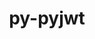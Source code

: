 ---
title: "py-pyjwt"
layout: cache
categories: [package, develop-2023-09-24]
meta: {"versions": ["2.4.0"], "compilers": ["apple-clang@=14.0.0", "gcc@=11.1.0", "gcc@=11.3.0", "oneapi@=2023.2.0"], "oss": ["ubuntu20.04", "ubuntu22.04", "ventura"], "platforms": ["darwin", "linux"], "targets": ["aarch64", "ppc64le", "x86_64", "x86_64_v3"], "stacks": ["e4s", "e4s-oneapi", "e4s-power", "ml-darwin-aarch64-mps", "ml-linux-x86_64-cpu", "ml-linux-x86_64-cuda", "root"], "num_specs": 7, "num_specs_by_stack": {"ml-darwin-aarch64-mps": 2, "root": 7, "e4s-power": 1, "e4s-oneapi": 1, "e4s": 1, "ml-linux-x86_64-cuda": 2, "ml-linux-x86_64-cpu": 2}}
spec_details: [{"hash": "rpgmb7mcjahgddmmhzwmvbgs5rgksu2k", "compiler": "apple-clang@=14.0.0", "versions": ["2.4.0"], "os": "ventura", "platform": "darwin", "target": "aarch64", "variants": ["build_system=python_pip", "~crypto"], "stacks": ["ml-darwin-aarch64-mps", "root"], "size": "-", "tarball": "https://binaries.spack.io/develop-2023-09-24/build_cache/darwin-ventura-aarch64/apple-clang-14.0.0/py-pyjwt-2.4.0/darwin-ventura-aarch64-apple-clang-14.0.0-py-pyjwt-2.4.0-rpgmb7mcjahgddmmhzwmvbgs5rgksu2k.spack"}, {"hash": "2zmxgdyngpvxuebqcb5fgs26ss4lbn6k", "compiler": "apple-clang@=14.0.0", "versions": ["2.4.0"], "os": "ventura", "platform": "darwin", "target": "aarch64", "variants": ["build_system=python_pip", "~crypto"], "stacks": ["ml-darwin-aarch64-mps", "root"], "size": "-", "tarball": "https://binaries.spack.io/develop-2023-09-24/build_cache/darwin-ventura-aarch64/apple-clang-14.0.0/py-pyjwt-2.4.0/darwin-ventura-aarch64-apple-clang-14.0.0-py-pyjwt-2.4.0-2zmxgdyngpvxuebqcb5fgs26ss4lbn6k.spack"}, {"hash": "6x2dya576aavmsilewkj77bsd4hat2qo", "compiler": "gcc@=11.1.0", "versions": ["2.4.0"], "os": "ubuntu20.04", "platform": "linux", "target": "ppc64le", "variants": ["build_system=python_pip", "+crypto"], "stacks": ["root", "e4s-power"], "size": "-", "tarball": "https://binaries.spack.io/develop-2023-09-24/build_cache/linux-ubuntu20.04-ppc64le/gcc-11.1.0/py-pyjwt-2.4.0/linux-ubuntu20.04-ppc64le-gcc-11.1.0-py-pyjwt-2.4.0-6x2dya576aavmsilewkj77bsd4hat2qo.spack"}, {"hash": "ryup3zszdmj4zdmzjjbrul4h5qxcawib", "compiler": "oneapi@=2023.2.0", "versions": ["2.4.0"], "os": "ubuntu20.04", "platform": "linux", "target": "x86_64", "variants": ["build_system=python_pip", "+crypto"], "stacks": ["root", "e4s-oneapi"], "size": "-", "tarball": "https://binaries.spack.io/develop-2023-09-24/build_cache/linux-ubuntu20.04-x86_64/oneapi-2023.2.0/py-pyjwt-2.4.0/linux-ubuntu20.04-x86_64-oneapi-2023.2.0-py-pyjwt-2.4.0-ryup3zszdmj4zdmzjjbrul4h5qxcawib.spack"}, {"hash": "ppva5deran7sbt4zee6xtpwjhaumximw", "compiler": "gcc@=11.1.0", "versions": ["2.4.0"], "os": "ubuntu20.04", "platform": "linux", "target": "x86_64_v3", "variants": ["build_system=python_pip", "+crypto"], "stacks": ["root", "e4s"], "size": "-", "tarball": "https://binaries.spack.io/develop-2023-09-24/build_cache/linux-ubuntu20.04-x86_64_v3/gcc-11.1.0/py-pyjwt-2.4.0/linux-ubuntu20.04-x86_64_v3-gcc-11.1.0-py-pyjwt-2.4.0-ppva5deran7sbt4zee6xtpwjhaumximw.spack"}, {"hash": "yag25iby3wcx4on57dh6kmqohcdypoyr", "compiler": "gcc@=11.3.0", "versions": ["2.4.0"], "os": "ubuntu22.04", "platform": "linux", "target": "x86_64_v3", "variants": ["build_system=python_pip", "~crypto"], "stacks": ["root", "ml-linux-x86_64-cuda", "ml-linux-x86_64-cpu"], "size": "-", "tarball": "https://binaries.spack.io/develop-2023-09-24/build_cache/linux-ubuntu22.04-x86_64_v3/gcc-11.3.0/py-pyjwt-2.4.0/linux-ubuntu22.04-x86_64_v3-gcc-11.3.0-py-pyjwt-2.4.0-yag25iby3wcx4on57dh6kmqohcdypoyr.spack"}, {"hash": "dxi2ndiievyqninid7o3lexkmpniympn", "compiler": "gcc@=11.3.0", "versions": ["2.4.0"], "os": "ubuntu22.04", "platform": "linux", "target": "x86_64_v3", "variants": ["build_system=python_pip", "~crypto"], "stacks": ["root", "ml-linux-x86_64-cuda", "ml-linux-x86_64-cpu"], "size": "-", "tarball": "https://binaries.spack.io/develop-2023-09-24/build_cache/linux-ubuntu22.04-x86_64_v3/gcc-11.3.0/py-pyjwt-2.4.0/linux-ubuntu22.04-x86_64_v3-gcc-11.3.0-py-pyjwt-2.4.0-dxi2ndiievyqninid7o3lexkmpniympn.spack"}]
---